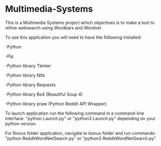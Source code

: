 # Multimedia-Systems

This is a Multimedia Systems project which objectives is to make a tool to refine websearch using Wordbars and Wordnet

To use this application you will need to have the following installed:

-Python

-Pip

-Python library Tkinter

-Python library Nltk

-Python library Requests

-Python library Bs4 (Beautiful Soup 4)

-Python library praw (Python Reddit API Wrapper)

To launch application run the following command in a command-line interface: "python Launch.py" or "python3 Launch.py" depending on your python version.

For Bonus folder application, navigate to bonus folder and run commands: "python RedditWordNetSearch.py" or "python3 RedditWordNetSearch.py"
